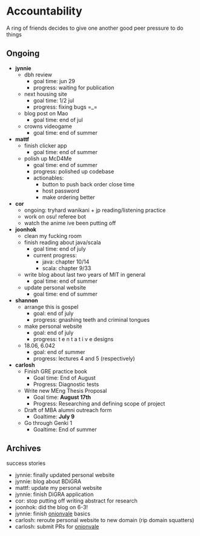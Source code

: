 # Accountability

A ring of friends decides to give one another good peer pressure to do things

## Ongoing
* **jynnie**
  * dbh review
    * goal time: jun 29
    * progress: waiting for publication
  * next housing site
    * goal time: 1/2 jul
    * progress: fixing bugs =_=
  * blog post on Mao
    * goal time: end of jul
  * crowns videogame
    * goal time: end of summer
* **mattf** 
  * finish clicker app
    * goal time: end of summer
  * polish up McD4Me
    * goal time: end of summer
    * progress: polished up codebase
    * actionables: 
      * button to push back order close time
      * host password
      * make ordering better
* **cor**
  * ongoing: tryhard wanikani + jp reading/listening practice
  * work on osu! referee bot
  * watch the anime ive been putting off
* **joonhok**
  * clean my fucking room
  * finish reading about java/scala
  	* goal time: end of july
    * current progress:
      * java: chapter 10/14
      * scala: chapter 9/33
  * write blog about last two years of MIT in general
    * goal time: end of summer
  * update personal website
    * goal time: end of summer
* **shannon** 
  * arrange this is gospel
    * goal: end of july
    * progress: gnashing teeth and criminal tongues
  * make personal website
    * goal: end of july
    * progress: t e n t a t i v e designs
  * 18.06, 6.042
    * goal: end of summer
    * progress: lectures 4 and 5 (respectively)
* **carlosh**
  * Finish GRE practice book
    * Goal time: End of August
    * Progress: Diagnostic tests
  * Write new MEng Thesis Proposal
    * Goal time: **August 17th**
    * Progress: Researching and defining scope of project
  * Draft of MBA alumni outreach form
    * Goaltime: **July 9**
  * Go through Genki 1
	* Goaltime: End of summer
  

## Archives

success stories

* jynnie: finally updated personal website
* jynnie: blog about BDiGRA
* mattf: update my personal website
* jynnie: finish DiGRA application
* cor: stop putting off writing abstract for research
* joonhok: did the blog on 6-3!
* jynnie: finish [onionvale](https://onionvale.herokuapp.com) basics
* carlosh: reroute personal website to new domain (rip domain squatters)
* carlosh: submit PRs for [onionvale](https://github.com/jynnie/onionvale)
